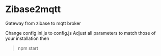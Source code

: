 Zibase2mqtt
==========

Gateway from zibase to mqtt broker

Change config.ini.js to config.js
Adjust all parameters to match those of your installation
then
> npm start
